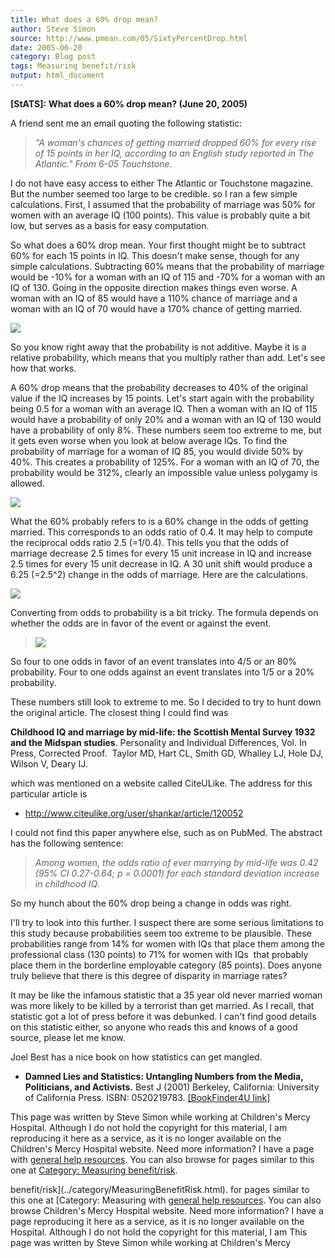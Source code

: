 ```yaml
---
title: What does a 60% drop mean?
author: Steve Simon
source: http://www.pmean.com/05/SixtyPercentDrop.html
date: 2005-06-20
category: Blog post
tags: Measuring benefit/risk
output: html_document
---
```

**[StATS]:** **What does a 60% drop mean? (June 20,
2005)**

A friend sent me an email quoting the following statistic:

> *\"*A woman\'s chances of getting married dropped 60% for every rise
> of 15 points in her IQ, according to an English study reported in The
> Atlantic.*\" From 6-05 Touchstone.*

I do not have easy access to either The Atlantic or Touchstone magazine.
But the number seemed too large to be credible. so I ran a few simple
calculations. First, I assumed that the probability of marriage was 50%
for women with an average IQ (100 points). This value is probably quite
a bit low, but serves as a basis for easy computation.

So what does a 60% drop mean. Your first thought might be to subtract
60% for each 15 points in IQ. This doesn\'t make sense, though for any
simple calculations. Subtracting 60% means that the probability of
marriage would be -10% for a woman with an IQ of 115 and -70% for a
woman with an IQ of 130. Going in the opposite direction makes things
even worse. A woman with an IQ of 85 would have a 110% chance of
marriage and a woman with an IQ of 70 would have a 170% chance of
getting married.

![](../weblog/05images/SixtyPercent02.gif)

So you know right away that the probability is not additive. Maybe it is
a relative probability, which means that you multiply rather than add.
Let\'s see how that works.

A 60% drop means that the probability decreases to 40% of the original
value if the IQ increases by 15 points. Let\'s start again with the
probability being 0.5 for a woman with an average IQ. Then a woman with
an IQ of 115 would have a probability of only 20% and a woman with an IQ
of 130 would have a probability of only 8%. These numbers seem too
extreme to me, but it gets even worse when you look at below average
IQs. To find the probability of marriage for a woman of IQ 85, you would
divide 50% by 40%. This creates a probability of 125%. For a woman with
an IQ of 70, the probability would be 312%, clearly an impossible value
unless polygamy is allowed.

![](../weblog/05images/SixtyPercent03.gif)

What the 60% probably refers to is a 60% change in the odds of getting
married. This corresponds to an odds ratio of 0.4. It may help to
compute the reciprocal odds ratio 2.5 (=1/0.4). This tells you that the
odds of marriage decrease 2.5 times for every 15 unit increase in IQ and
increase 2.5 times for every 15 unit decrease in IQ. A 30 unit shift
would produce a 6.25 (=2.5\^2) change in the odds of marriage. Here are
the calculations.

![](../weblog/06images/SixtyPercent04.gif)

Converting from odds to probability is a bit tricky. The formula depends
on whether the odds are in favor of the event or against the event.

> ![](../weblog/05images/SixtyPercent01.gif)

So four to one odds in favor of an event translates into 4/5 or an 80%
probability. Four to one odds against an event translates into 1/5 or a
20% probability.

These numbers still look to extreme to me. So I decided to try to hunt
down the original article. The closest thing I could find was

**Childhood IQ and marriage by mid-life: the Scottish Mental Survey 1932
and the Midspan studies**. Personality and Individual Differences, Vol.
In Press, Corrected Proof.  Taylor MD, Hart CL, Smith GD, Whalley LJ,
Hole DJ, Wilson V, Deary IJ.

which was mentioned on a website called CiteULike. The address for this
particular article is

-   <http://www.citeulike.org/user/shankar/article/120052>

I could not find this paper anywhere else, such as on PubMed. The
abstract has the following sentence:

> *Among women, the odds ratio of ever marrying by mid-life was 0.42
> (95% CI 0.27-0.64; p = 0.0001) for each standard deviation increase in
> childhood IQ.*

So my hunch about the 60% drop being a change in odds was right.

I\'ll try to look into this further. I suspect there are some serious
limitations to this study because probabilities seem too extreme to be
plausible. These probabilities range from 14% for women with IQs that
place them among the professional class (130 points) to 71% for women
with IQs  that probably place them in the borderline employable category
(85 points). Does anyone truly believe that there is this degree of
disparity in marriage rates?

It may be like the infamous statistic that a 35 year old never married
woman was more likely to be killed by a terrorist than get married. As I
recall, that statistic got a lot of press before it was debunked. I
can\'t find good details on this statistic either, so anyone who reads
this and knows of a good source, please let me know.

Joel Best has a nice book on how statistics can get mangled.

-   **Damned Lies and Statistics: Untangling Numbers from the Media,
    Politicians, and Activists.** Best J (2001) Berkeley, California:
    University of California Press. ISBN: 0520219783. [\[BookFinder4U
    link\]](http://www.bookfinder4u.com/detail/0520219783.html)

This page was written by Steve Simon while working at Children\'s Mercy
Hospital. Although I do not hold the copyright for this material, I am
reproducing it here as a service, as it is no longer available on the
Children\'s Mercy Hospital website. Need more information? I have a page
with [general help resources](../GeneralHelp.html). You can also browse
for pages similar to this one at [Category: Measuring
benefit/risk](../category/MeasuringBenefitRisk.html).
<!---More--->
benefit/risk](../category/MeasuringBenefitRisk.html).
for pages similar to this one at [Category: Measuring
with [general help resources](../GeneralHelp.html). You can also browse
Children\'s Mercy Hospital website. Need more information? I have a page
reproducing it here as a service, as it is no longer available on the
Hospital. Although I do not hold the copyright for this material, I am
This page was written by Steve Simon while working at Children\'s Mercy

<!---Do not use
**[StATS]:** **What does a 60% drop mean? (June 20,
This page was written by Steve Simon while working at Children\'s Mercy
Hospital. Although I do not hold the copyright for this material, I am
reproducing it here as a service, as it is no longer available on the
Children\'s Mercy Hospital website. Need more information? I have a page
with [general help resources](../GeneralHelp.html). You can also browse
for pages similar to this one at [Category: Measuring
benefit/risk](../category/MeasuringBenefitRisk.html).
--->

